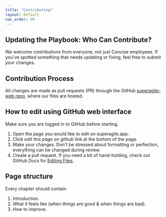 ```yaml
---
title: "Contributing"
layout: default
nav_order: 99
---
```


## Updating the Playbook: Who Can Contribute?

We welcome contributions from everyone, not just Concise employees. If you've spotted something that needs updating or fixing, feel free to submit your changes.

## Contribution Process

All changes are made as pull requests (PR) through the GitHub [superagile-web repo](https://github.com/concise-ee/superagile-web/), where our files are hosted.

## How to edit using GitHub web interface

Make sure you are logged in to GitHub before starting.

1. Open the page you would like to edit on superagile.app.
2. Click *edit this page on github* link at the bottom of the page.
3. Make your changes. Don't be stressed about formatting or perfection, everything can be changed during review.
4. Create a pull request. If you need a bit of hand-holding, check out GitHub Docs for [Editing Files](https://docs.github.com/en/repositories/working-with-files/managing-files/editing-files).

## Page structure

Every chapter should contain

1. Introduction.
2. What it feels like (when things are good & when things are bad).
3. How to improve.
